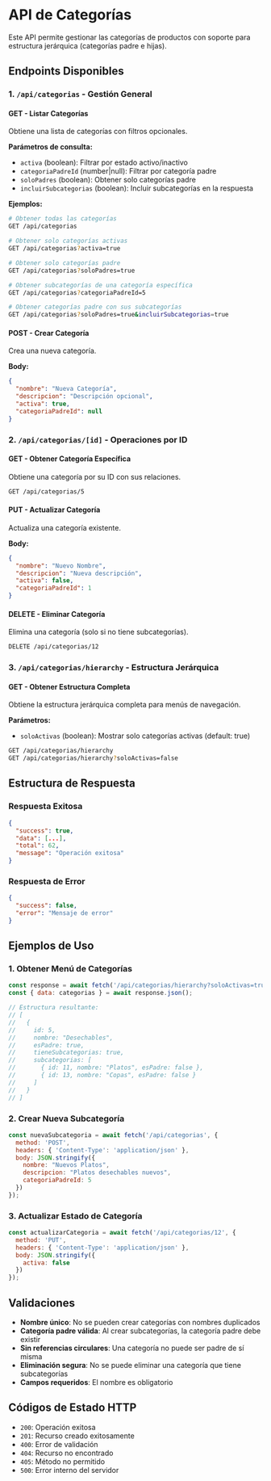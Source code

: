 # API de Categorías

Este API permite gestionar las categorías de productos con soporte para estructura jerárquica (categorías padre e hijas).

## Endpoints Disponibles

### 1. `/api/categorias` - Gestión General

#### GET - Listar Categorías
Obtiene una lista de categorías con filtros opcionales.

**Parámetros de consulta:**
- `activa` (boolean): Filtrar por estado activo/inactivo
- `categoriaPadreId` (number|null): Filtrar por categoría padre
- `soloPadres` (boolean): Obtener solo categorías padre
- `incluirSubcategorias` (boolean): Incluir subcategorías en la respuesta

**Ejemplos:**
```bash
# Obtener todas las categorías
GET /api/categorias

# Obtener solo categorías activas
GET /api/categorias?activa=true

# Obtener solo categorías padre
GET /api/categorias?soloPadres=true

# Obtener subcategorías de una categoría específica
GET /api/categorias?categoriaPadreId=5

# Obtener categorías padre con sus subcategorías
GET /api/categorias?soloPadres=true&incluirSubcategorias=true
```

#### POST - Crear Categoría
Crea una nueva categoría.

**Body:**
```json
{
  "nombre": "Nueva Categoría",
  "descripcion": "Descripción opcional",
  "activa": true,
  "categoriaPadreId": null
}
```

### 2. `/api/categorias/[id]` - Operaciones por ID

#### GET - Obtener Categoría Específica
Obtiene una categoría por su ID con sus relaciones.

```bash
GET /api/categorias/5
```

#### PUT - Actualizar Categoría
Actualiza una categoría existente.

**Body:**
```json
{
  "nombre": "Nuevo Nombre",
  "descripcion": "Nueva descripción",
  "activa": false,
  "categoriaPadreId": 1
}
```

#### DELETE - Eliminar Categoría
Elimina una categoría (solo si no tiene subcategorías).

```bash
DELETE /api/categorias/12
```

### 3. `/api/categorias/hierarchy` - Estructura Jerárquica

#### GET - Obtener Estructura Completa
Obtiene la estructura jerárquica completa para menús de navegación.

**Parámetros:**
- `soloActivas` (boolean): Mostrar solo categorías activas (default: true)

```bash
GET /api/categorias/hierarchy
GET /api/categorias/hierarchy?soloActivas=false
```

## Estructura de Respuesta

### Respuesta Exitosa
```json
{
  "success": true,
  "data": [...],
  "total": 62,
  "message": "Operación exitosa"
}
```

### Respuesta de Error
```json
{
  "success": false,
  "error": "Mensaje de error"
}
```

## Ejemplos de Uso

### 1. Obtener Menú de Categorías
```javascript
const response = await fetch('/api/categorias/hierarchy?soloActivas=true');
const { data: categorias } = await response.json();

// Estructura resultante:
// [
//   {
//     id: 5,
//     nombre: "Desechables",
//     esPadre: true,
//     tieneSubcategorias: true,
//     subcategorias: [
//       { id: 11, nombre: "Platos", esPadre: false },
//       { id: 13, nombre: "Copas", esPadre: false }
//     ]
//   }
// ]
```

### 2. Crear Nueva Subcategoría
```javascript
const nuevaSubcategoria = await fetch('/api/categorias', {
  method: 'POST',
  headers: { 'Content-Type': 'application/json' },
  body: JSON.stringify({
    nombre: "Nuevos Platos",
    descripcion: "Platos desechables nuevos",
    categoriaPadreId: 5
  })
});
```

### 3. Actualizar Estado de Categoría
```javascript
const actualizarCategoria = await fetch('/api/categorias/12', {
  method: 'PUT',
  headers: { 'Content-Type': 'application/json' },
  body: JSON.stringify({
    activa: false
  })
});
```

## Validaciones

- **Nombre único**: No se pueden crear categorías con nombres duplicados
- **Categoría padre válida**: Al crear subcategorías, la categoría padre debe existir
- **Sin referencias circulares**: Una categoría no puede ser padre de sí misma
- **Eliminación segura**: No se puede eliminar una categoría que tiene subcategorías
- **Campos requeridos**: El nombre es obligatorio

## Códigos de Estado HTTP

- `200`: Operación exitosa
- `201`: Recurso creado exitosamente
- `400`: Error de validación
- `404`: Recurso no encontrado
- `405`: Método no permitido
- `500`: Error interno del servidor 